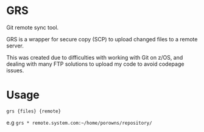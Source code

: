 # GRS
Git remote sync tool.

GRS is a wrapper for secure copy (SCP) to upload changed files to a remote server. 

This was created due to difficulties with working with Git on z/OS, and dealing with many FTP solutions to upload my code to avoid codepage issues. 

# Usage
`grs {files} {remote}`

e.g `grs * remote.system.com:~/home/porowns/repository/`
